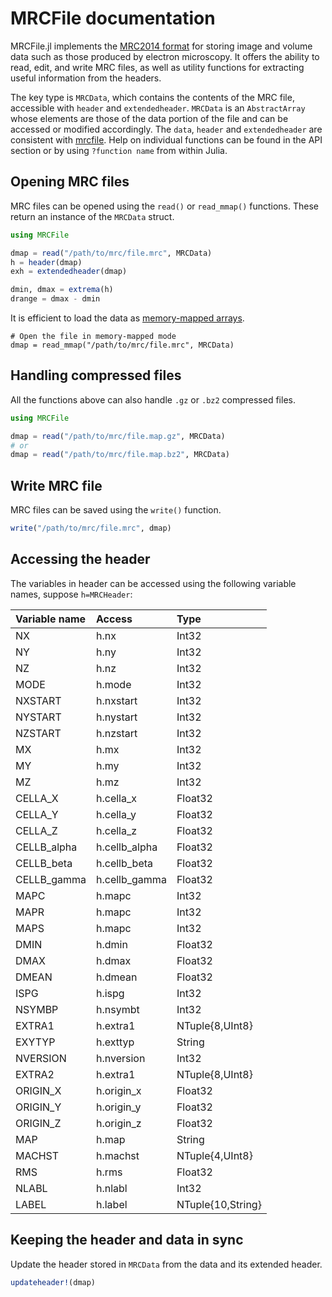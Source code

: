# MRCFile documentation

MRCFile.jl implements the [MRC2014 format](https://www.ccpem.ac.uk/mrc_format/mrc2014.php) for storing image and volume data such as those produced by electron microscopy.
It offers the ability to read, edit, and write MRC files, as well as utility functions for extracting useful information from the headers.

The key type is `MRCData`, which contains the contents of the MRC file, accessible with `header` and `extendedheader`.
`MRCData` is an `AbstractArray` whose elements are those of the data portion of the file and can be accessed or modified accordingly.
The `data`, `header` and `extendedheader` are consistent with [mrcfile](https://github.com/ccpem/mrcfile).
Help on individual functions can be found in the API section or by using `?function name` from within Julia.

## Opening MRC files

MRC files can be opened using the `read()` or `read_mmap()` functions. These return an instance of the `MRCData` struct.

```julia
using MRCFile

dmap = read("/path/to/mrc/file.mrc", MRCData)
h = header(dmap)
exh = extendedheader(dmap)

dmin, dmax = extrema(h) 
drange = dmax - dmin
```

It is efficient to load the data as [memory-mapped arrays](https://docs.julialang.org/en/v1/stdlib/Mmap/).

```
# Open the file in memory-mapped mode
dmap = read_mmap("/path/to/mrc/file.mrc", MRCData)
```

## Handling compressed files

All the functions above can also handle `.gz` or `.bz2` compressed files.

```julia
using MRCFile

dmap = read("/path/to/mrc/file.map.gz", MRCData)
# or
dmap = read("/path/to/mrc/file.map.bz2", MRCData)
```

## Write MRC file

MRC files can be saved using the `write()` function.

```julia
write("/path/to/mrc/file.mrc", dmap)
```

## Accessing the header

The variables in header can be accessed using the following variable names, suppose `h=MRCHeader`:

| Variable name   | Access        | Type              |
| :-------------- | :------------ | :---------------- |
| NX              | h.nx          | Int32             |
| NY              | h.ny          | Int32             |
| NZ              | h.nz          | Int32             |
| MODE            | h.mode        | Int32             |
| NXSTART         | h.nxstart     | Int32             |
| NYSTART         | h.nystart     | Int32             |
| NZSTART         | h.nzstart     | Int32             |
| MX              | h.mx          | Int32             |
| MY              | h.my          | Int32             |
| MZ              | h.mz          | Int32             |
| CELLA_X         | h.cella_x     | Float32           |
| CELLA_Y         | h.cella_y     | Float32           |
| CELLA_Z         | h.cella_z     | Float32           |
| CELLB_alpha     | h.cellb_alpha | Float32           |
| CELLB_beta      | h.cellb_beta  | Float32           |
| CELLB_gamma     | h.cellb_gamma | Float32           |
| MAPC            | h.mapc        | Int32             |
| MAPR            | h.mapc        | Int32             |
| MAPS            | h.mapc        | Int32             |
| DMIN            | h.dmin        | Float32           |
| DMAX            | h.dmax        | Float32           |
| DMEAN           | h.dmean       | Float32           |
| ISPG            | h.ispg        | Int32             |
| NSYMBP          | h.nsymbt      | Int32             |
| EXTRA1          | h.extra1      | NTuple{8,UInt8}   |
| EXYTYP          | h.exttyp      | String            |
| NVERSION        | h.nversion    | Int32             |
| EXTRA2          | h.extra1      | NTuple{8,UInt8}   |
| ORIGIN_X        | h.origin_x    | Float32           |
| ORIGIN_Y        | h.origin_y    | Float32           |
| ORIGIN_Z        | h.origin_z    | Float32           |
| MAP             | h.map         | String            |
| MACHST          | h.machst      | NTuple{4,UInt8}   |
| RMS             | h.rms         | Float32           |
| NLABL           | h.nlabl       | Int32             |
| LABEL           | h.label       | NTuple{10,String} |

## Keeping the header and data in sync

Update the header stored in `MRCData` from the data and its extended header.

```julia
updateheader!(dmap)
```
